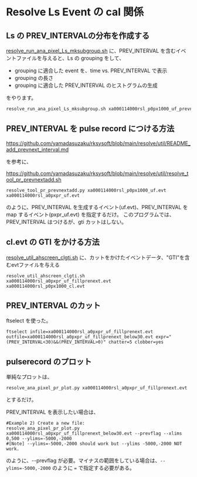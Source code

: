 # Resolve Ls Event の cal 関係

## Ls の PREV_INTERVALの分布を作成する

[resolve_run_ana_pixel_Ls_mksubgroup.sh](https://github.com/yamadasuzaku/rksysoft/blob/main/resolve/ana/pixel/resolve_run_ana_pixel_Ls_mksubgroup.sh) に、PREV_INTERVAL を含むイベントファイルを与えると、Ls の grouping をして、

- grouping に適合した event を、time vs. PREV_INTERVAL で表示
- grouping の長さ
- grouping に適合した PREV_INTERVAL のヒストグラムの生成

をやります。


```sh
resolve_run_ana_pixel_Ls_mksubgroup.sh xa000114000rsl_p0px1000_uf_prevnext_cutclgti.fits
```

## PREV_INTERVAL を pulse record につける方法

https://github.com/yamadasuzaku/rksysoft/blob/main/resolve/util/README_add_prevnext_interval.md

を参考に、

https://github.com/yamadasuzaku/rksysoft/blob/main/resolve/util/resolve_tool_pr_prevnextadd.sh

``` bash:
resolve_tool_pr_prevnextadd.py xa000114000rsl_p0px1000_uf.evt xa000114000rsl_a0pxpr_uf.evt
```

のように、PREV_INTERVAL を生成するイベント(uf.evt)、PREV_INTERVAL を map するイベント(pxpr_uf.evt) を指定するだけ。
このプログラムでは、PREV_INTERVAL はつけるが、gti カットはしない。


## cl.evt の GTI をかける方法


[resolve_util_ahscreen_clgti.sh](https://github.com/yamadasuzaku/rksysoft/blob/main/resolve/util/resolve_util_ahscreen_clgti.sh) に、カットをかけたイベントデータ、"GTI"を含むevtファイルを与える

``` bash:
resolve_util_ahscreen_clgti.sh xa000114000rsl_a0pxpr_uf_fillprenext.evt xa000114000rsl_p0px1000_cl.evt
```


## PREV_INTERVAL のカット

ftselect を使った。

``` bash:
ftselect infile=xa000114000rsl_a0pxpr_uf_fillprenext.evt outfile=xa000114000rsl_a0pxpr_uf_fillprenext_below30.evt expr="(PREV_INTERVAL<30)&&(PREV_INTERVAL>0)" chatter=5 clobber=yes
```

## pulserecord のプロット

単純なプロットは、

``` bash:
resolve_ana_pixel_pr_plot.py xa000114000rsl_a0pxpr_uf_fillprenext.evt
```

とするだけ。


PREV_INTERVAL を表示したい場合は、

``` bash:
#Example 2) Create a new file:
resolve_ana_pixel_pr_plot.py xa000114000rsl_a0pxpr_uf_fillprenext_below30.evt --prevflag --xlims 0,500 --ylims=-5000,-2000      
#[Note] --ylims=-5000,-2000 should work but --ylims -5000,-2000 NOT work. 
```

のように、--prevflag が必要。マイナスの範囲をしている場合は、`--ylims=-5000,-2000` のように `=` で指定する必要がある。